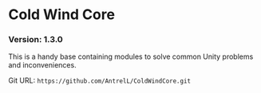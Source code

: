 # Cold Wind Core

### Version: **1.3.0**

This is a handy base containing modules to solve common Unity problems and inconveniences.

Git URL: `https://github.com/AntrelL/ColdWindCore.git`
